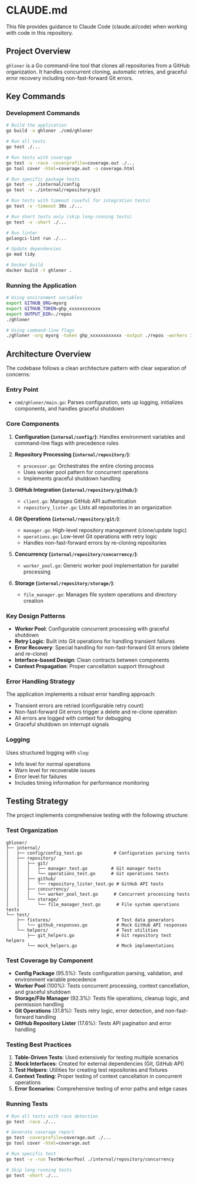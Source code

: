 # CLAUDE.md

This file provides guidance to Claude Code (claude.ai/code) when working with code in this repository.

## Project Overview

`ghloner` is a Go command-line tool that clones all repositories from a GitHub organization. It handles concurrent cloning, automatic retries, and graceful error recovery including non-fast-forward Git errors.

## Key Commands

### Development Commands

```bash
# Build the application
go build -o ghloner ./cmd/ghloner

# Run all tests
go test ./...

# Run tests with coverage
go test -v -race -coverprofile=coverage.out ./...
go tool cover -html=coverage.out -o coverage.html

# Run specific package tests
go test -v ./internal/config
go test -v ./internal/repository/git

# Run tests with timeout (useful for integration tests)
go test -v -timeout 30s ./...

# Run short tests only (skip long-running tests)
go test -v -short ./...

# Run linter
golangci-lint run ./...

# Update dependencies
go mod tidy

# Docker build
docker build -t ghloner .
```

### Running the Application

```bash
# Using environment variables
export GITHUB_ORG=myorg
export GITHUB_TOKEN=ghp_xxxxxxxxxxxx
export OUTPUT_DIR=./repos
./ghloner

# Using command-line flags
./ghloner -org myorg -token ghp_xxxxxxxxxxxx -output ./repos -workers 10 -retry 5
```

## Architecture Overview

The codebase follows a clean architecture pattern with clear separation of concerns:

### Entry Point
- `cmd/ghloner/main.go`: Parses configuration, sets up logging, initializes components, and handles graceful shutdown

### Core Components

1. **Configuration (`internal/config/`)**: Handles environment variables and command-line flags with precedence rules

2. **Repository Processing (`internal/repository/`)**: 
   - `processor.go`: Orchestrates the entire cloning process
   - Uses worker pool pattern for concurrent operations
   - Implements graceful shutdown handling

3. **GitHub Integration (`internal/repository/github/`)**: 
   - `client.go`: Manages GitHub API authentication
   - `repository_lister.go`: Lists all repositories in an organization

4. **Git Operations (`internal/repository/git/`)**: 
   - `manager.go`: High-level repository management (clone/update logic)
   - `operations.go`: Low-level Git operations with retry logic
   - Handles non-fast-forward errors by re-cloning repositories

5. **Concurrency (`internal/repository/concurrency/`)**: 
   - `worker_pool.go`: Generic worker pool implementation for parallel processing

6. **Storage (`internal/repository/storage/`)**: 
   - `file_manager.go`: Manages file system operations and directory creation

### Key Design Patterns

- **Worker Pool**: Configurable concurrent processing with graceful shutdown
- **Retry Logic**: Built into Git operations for handling transient failures
- **Error Recovery**: Special handling for non-fast-forward Git errors (delete and re-clone)
- **Interface-based Design**: Clean contracts between components
- **Context Propagation**: Proper cancellation support throughout

### Error Handling Strategy

The application implements a robust error handling approach:
- Transient errors are retried (configurable retry count)
- Non-fast-forward Git errors trigger a delete and re-clone operation
- All errors are logged with context for debugging
- Graceful shutdown on interrupt signals

### Logging

Uses structured logging with `slog`:
- Info level for normal operations
- Warn level for recoverable issues
- Error level for failures
- Includes timing information for performance monitoring

## Testing Strategy

The project implements comprehensive testing with the following structure:

### Test Organization

```
ghloner/
├── internal/
│   ├── config/config_test.go            # Configuration parsing tests
│   ├── repository/
│   │   ├── git/
│   │   │   ├── manager_test.go         # Git manager tests
│   │   │   └── operations_test.go      # Git operations tests
│   │   ├── github/
│   │   │   └── repository_lister_test.go # GitHub API tests
│   │   ├── concurrency/
│   │   │   └── worker_pool_test.go      # Concurrent processing tests
│   │   └── storage/
│   │       └── file_manager_test.go      # File system operations tests
└── test/
    ├── fixtures/                         # Test data generators
    │   └── github_responses.go           # Mock GitHub API responses
    └── helpers/                          # Test utilities
        ├── git_helpers.go                # Git repository test helpers
        └── mock_helpers.go               # Mock implementations
```

### Test Coverage by Component

- **Config Package** (95.5%): Tests configuration parsing, validation, and environment variable precedence
- **Worker Pool** (100%): Tests concurrent processing, context cancellation, and graceful shutdown
- **Storage/File Manager** (92.3%): Tests file operations, cleanup logic, and permission handling
- **Git Operations** (31.8%): Tests retry logic, error detection, and non-fast-forward handling
- **GitHub Repository Lister** (17.6%): Tests API pagination and error handling

### Testing Best Practices

1. **Table-Driven Tests**: Used extensively for testing multiple scenarios
2. **Mock Interfaces**: Created for external dependencies (Git, GitHub API)
3. **Test Helpers**: Utilities for creating test repositories and fixtures
4. **Context Testing**: Proper testing of context cancellation in concurrent operations
5. **Error Scenarios**: Comprehensive testing of error paths and edge cases

### Running Tests

```bash
# Run all tests with race detection
go test -race ./...

# Generate coverage report
go test -coverprofile=coverage.out ./...
go tool cover -html=coverage.out

# Run specific test
go test -v -run TestWorkerPool ./internal/repository/concurrency

# Skip long-running tests
go test -short ./...
```